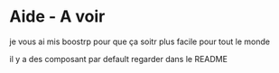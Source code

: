 # Aide - A voir

je vous ai mis boostrp pour que ça soitr plus facile pour tout le monde

il y a des composant par default regarder dans le README
